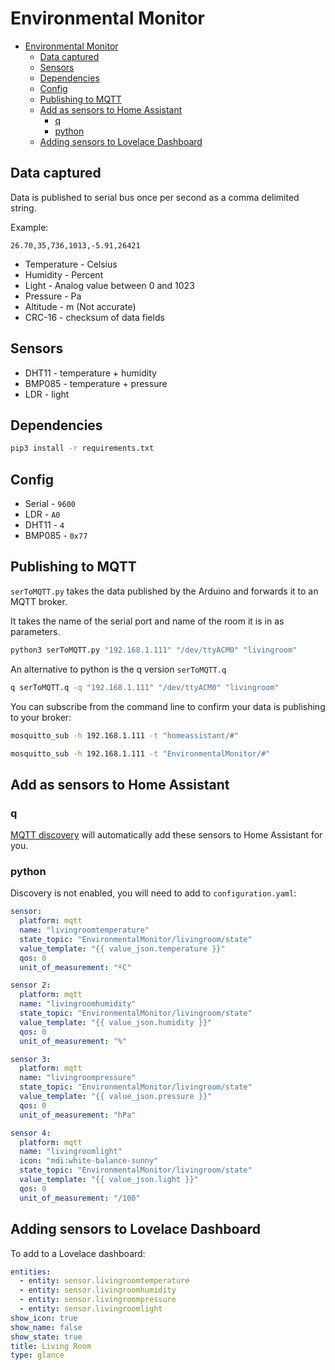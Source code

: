 # Environmental Monitor

* [Environmental Monitor](#environmental-monitor)
  * [Data captured](#data-captured)
  * [Sensors](#sensors)
  * [Dependencies](#dependencies)
  * [Config](#config)
  * [Publishing to MQTT](#publishing-to-mqtt)
  * [Add as sensors to Home Assistant](#add-as-sensors-to-home-assistant)
    * [q](#q)
    * [python](#python)
  * [Adding sensors to Lovelace Dashboard](#adding-sensors-to-lovelace-dashboard)

## Data captured

Data is published to serial bus once per second as a comma delimited string.

Example:

```csv
26.70,35,736,1013,-5.91,26421
```

* Temperature - Celsius
* Humidity - Percent
* Light - Analog value between 0 and 1023
* Pressure - Pa
* Altitude  - m (Not accurate)
* CRC-16 - checksum of data fields

## Sensors

* DHT11 - temperature + humidity
* BMP085 - temperature + pressure
* LDR - light

## Dependencies

```bash
pip3 install -r requirements.txt
```

## Config

* Serial - `9600`
* LDR - `A0`
* DHT11 - `4`
* BMP085 - `0x77`

## Publishing to MQTT

`serToMQTT.py` takes the data published by the Arduino and forwards it to an MQTT broker.

It takes the name of the serial port and name of the room it is in as parameters.

```bash
python3 serToMQTT.py "192.168.1.111" "/dev/ttyACM0" "livingroom"
```

An alternative to python is the q version `serToMQTT.q`

```bash
q serToMQTT.q -q "192.168.1.111" "/dev/ttyACM0" "livingroom"
```

You can subscribe from the command line to confirm your data is publishing to your broker:

```bash
mosquitto_sub -h 192.168.1.111 -t "homeassistant/#"
```

```bash
mosquitto_sub -h 192.168.1.111 -t "EnvironmentalMonitor/#"
```

## Add as sensors to Home Assistant

### q

[MQTT discovery](https://www.home-assistant.io/docs/mqtt/discovery/) will automatically add these sensors to Home Assistant for you.

### python

Discovery is not enabled, you will need to add to `configuration.yaml`:

```yaml
sensor:
  platform: mqtt
  name: "livingroomtemperature"
  state_topic: "EnvironmentalMonitor/livingroom/state"
  value_template: "{{ value_json.temperature }}"
  qos: 0
  unit_of_measurement: "ºC"

sensor 2:
  platform: mqtt
  name: "livingroomhumidity"
  state_topic: "EnvironmentalMonitor/livingroom/state"
  value_template: "{{ value_json.humidity }}"
  qos: 0
  unit_of_measurement: "%"

sensor 3:
  platform: mqtt
  name: "livingroompressure"
  state_topic: "EnvironmentalMonitor/livingroom/state"
  value_template: "{{ value_json.pressure }}"
  qos: 0
  unit_of_measurement: "hPa"

sensor 4:
  platform: mqtt
  name: "livingroomlight"
  icon: "mdi:white-balance-sunny"
  state_topic: "EnvironmentalMonitor/livingroom/state"
  value_template: "{{ value_json.light }}"
  qos: 0
  unit_of_measurement: "/100"
```

## Adding sensors to Lovelace Dashboard

To add to a Lovelace dashboard:

```yaml
entities:
  - entity: sensor.livingroomtemperature
  - entity: sensor.livingroomhumidity
  - entity: sensor.livingroompressure
  - entity: sensor.livingroomlight
show_icon: true
show_name: false
show_state: true
title: Living Room
type: glance
```
